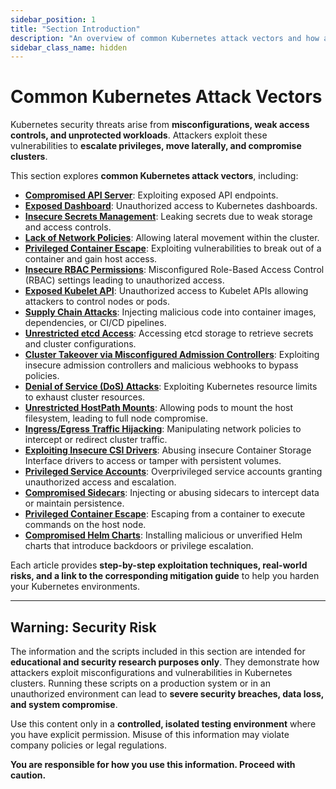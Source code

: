 ```yaml
---
sidebar_position: 1
title: "Section Introduction"
description: "An overview of common Kubernetes attack vectors and how attackers exploit misconfigurations."
sidebar_class_name: hidden
---
```


# Common Kubernetes Attack Vectors

Kubernetes security threats arise from **misconfigurations, weak access controls, and unprotected workloads**. Attackers exploit these vulnerabilities to **escalate privileges, move laterally, and compromise clusters**.

This section explores **common Kubernetes attack vectors**, including:

- **[Compromised API Server](/docs/attack_vectors/compromised_api_server)**: Exploiting exposed API endpoints.
- **[Exposed Dashboard](/docs/attack_vectors/exposed_dashboard)**: Unauthorized access to Kubernetes dashboards.
- **[Insecure Secrets Management](/docs/attack_vectors/insecure_secrets_management)**: Leaking secrets due to weak storage and access controls.
- **[Lack of Network Policies](/docs/attack_vectors/lack_of_network_policies)**: Allowing lateral movement within the cluster.
- **[Privileged Container Escape](/docs/attack_vectors/privileged_container_escape)**: Exploiting vulnerabilities to break out of a container and gain host access.
- **[Insecure RBAC Permissions](/docs/attack_vectors/insecure_rbac_permissions)**: Misconfigured Role-Based Access Control (RBAC) settings leading to unauthorized access.
- **[Exposed Kubelet API](/docs/attack_vectors/exposed_kubelet_api)**: Unauthorized access to Kubelet APIs allowing attackers to control nodes or pods.
- **[Supply Chain Attacks](/docs/attack_vectors/supply_chain_attacks)**: Injecting malicious code into container images, dependencies, or CI/CD pipelines.
- **[Unrestricted etcd Access](/docs/attack_vectors/unrestricted_etcd_access)**: Accessing etcd storage to retrieve secrets and cluster configurations.
- **[Cluster Takeover via Misconfigured Admission Controllers](/docs/attack_vectors/misconfigured_admission_controllers)**: Exploiting insecure admission controllers and malicious webhooks to bypass policies.
- **[Denial of Service (DoS) Attacks](/docs/attack_vectors/ddos_attacks)**: Exploiting Kubernetes resource limits to exhaust cluster resources.
- **[Unrestricted HostPath Mounts](/docs/attack_vectors/unrestricted_hostpath_mounts)**: Allowing pods to mount the host filesystem, leading to full node compromise.
- **[Ingress/Egress Traffic Hijacking](/docs/attack_vectors/traffic_hijacking)**: Manipulating network policies to intercept or redirect cluster traffic.
- **[Exploiting Insecure CSI Drivers](/docs/attack_vectors/insecure_csi_drivers)**: Abusing insecure Container Storage Interface drivers to access or tamper with persistent volumes.
- **[Privileged Service Accounts](/docs/attack_vectors/privileged_service_accounts)**: Overprivileged service accounts granting unauthorized access and escalation.
- **[Compromised Sidecars](/docs/attack_vectors/compromised_sidecars)**: Injecting or abusing sidecars to intercept data or maintain persistence.
- **[Privileged Container Escape](/docs/attack_vectors/privileged_container_escape)**: Escaping from a container to execute commands on the host node.
- **[Compromised Helm Charts](/docs/attack_vectors/supply_chain_attacks)**: Installing malicious or unverified Helm charts that introduce backdoors or privilege escalation.

Each article provides **step-by-step exploitation techniques, real-world risks, and a link to the corresponding mitigation guide** to help you harden your Kubernetes environments.

---

## **Warning: Security Risk**

The information and the scripts included in this section are intended for **educational and security research purposes only**. They demonstrate how attackers exploit misconfigurations and vulnerabilities in Kubernetes clusters. Running these scripts on a production system or in an unauthorized environment can lead to **severe security breaches, data loss, and system compromise**.

Use this content only in a **controlled, isolated testing environment** where you have explicit permission. Misuse of this information may violate company policies or legal regulations.

**You are responsible for how you use this information. Proceed with caution.**
